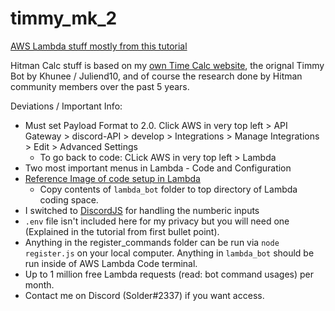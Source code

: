 # timmy_mk_2

[AWS Lambda stuff mostly from this tutorial](https://betterprogramming.pub/build-a-discord-bot-with-aws-lambda-api-gateway-cc1cff750292)

Hitman Calc stuff is based on my [own Time Calc website](https://github.com/solderq35/time-calc-under-5), the orignal Timmy Bot by Khunee / Juliend10, and of course the research done by Hitman
community members over the past 5 years.

Deviations / Important Info:
* Must set Payload Format to 2.0. Click AWS in very top left > API Gateway > discord-API > develop > Integrations > Manage Integrations > Edit > Advanced Settings
  * To go back to code: CLick AWS in very top left > Lambda
* Two most important menus in Lambda - Code and Configuration 
* [Reference Image of code setup in Lambda](https://media.discordapp.net/attachments/1018323831468851202/1040287113008128040/image.png?width=614&height=671)
  * Copy contents of `lambda_bot` folder to top directory of Lambda coding space.
* I switched to [DiscordJS](https://discordjs.guide/#before-you-begin) for handling the numberic inputs
* `.env` file isn't included here for my privacy but you will need one (Explained in the tutorial from first bullet point).
* Anything in the register_commands folder can be run via `node register.js` on your local computer. Anything in `lambda_bot` should be run inside of AWS Lambda Code terminal.
* Up to 1 million free Lambda requests (read: bot command usages) per month.
* Contact me on Discord (Solder#2337) if you want access.
